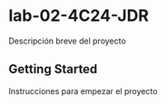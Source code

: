 # lab-02-4C24-JDR
Descripción breve del proyecto

## Getting Started

Instrucciones para empezar el proyecto
